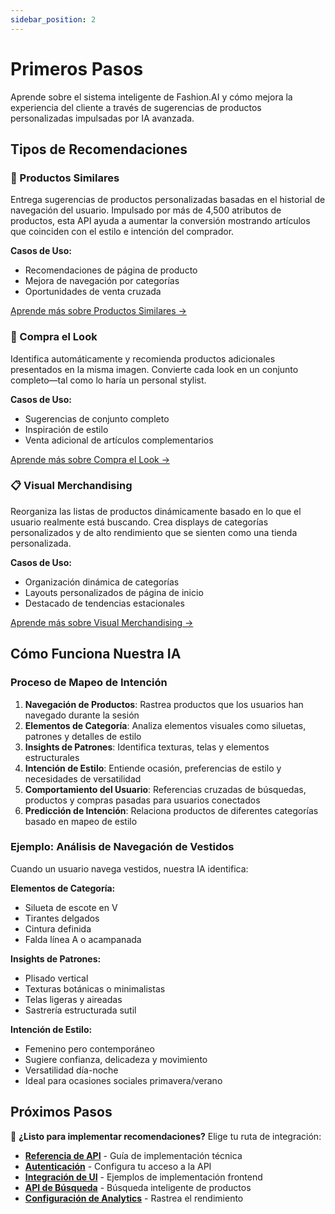 ```yaml
---
sidebar_position: 2
---
```


# Primeros Pasos

Aprende sobre el sistema inteligente de Fashion.AI y cómo mejora la experiencia del cliente a través de sugerencias de productos personalizadas impulsadas por IA avanzada.

## Tipos de Recomendaciones

### 🎯 Productos Similares
Entrega sugerencias de productos personalizadas basadas en el historial de navegación del usuario. Impulsado por más de 4,500 atributos de productos, esta API ayuda a aumentar la conversión mostrando artículos que coinciden con el estilo e intención del comprador.

**Casos de Uso:**
- Recomendaciones de página de producto
- Mejora de navegación por categorías
- Oportunidades de venta cruzada

[Aprende más sobre Productos Similares →](../developer-guide/api-endpoints#category-view-event)

### 👗 Compra el Look
Identifica automáticamente y recomienda productos adicionales presentados en la misma imagen. Convierte cada look en un conjunto completo—tal como lo haría un personal stylist.

**Casos de Uso:**
- Sugerencias de conjunto completo
- Inspiración de estilo
- Venta adicional de artículos complementarios

[Aprende más sobre Compra el Look →](../developer-guide/api-endpoints#shop-the-look-event)

### 📋 Visual Merchandising
Reorganiza las listas de productos dinámicamente basado en lo que el usuario realmente está buscando. Crea displays de categorías personalizados y de alto rendimiento que se sienten como una tienda personalizada.

**Casos de Uso:**
- Organización dinámica de categorías
- Layouts personalizados de página de inicio
- Destacado de tendencias estacionales

[Aprende más sobre Visual Merchandising →](../developer-guide/api-endpoints#category-view-event)

## Cómo Funciona Nuestra IA

### Proceso de Mapeo de Intención

1. **Navegación de Productos**: Rastrea productos que los usuarios han navegado durante la sesión
2. **Elementos de Categoría**: Analiza elementos visuales como siluetas, patrones y detalles de estilo
3. **Insights de Patrones**: Identifica texturas, telas y elementos estructurales
4. **Intención de Estilo**: Entiende ocasión, preferencias de estilo y necesidades de versatilidad
5. **Comportamiento del Usuario**: Referencias cruzadas de búsquedas, productos y compras pasadas para usuarios conectados
6. **Predicción de Intención**: Relaciona productos de diferentes categorías basado en mapeo de estilo

### Ejemplo: Análisis de Navegación de Vestidos

Cuando un usuario navega vestidos, nuestra IA identifica:

**Elementos de Categoría:**
- Silueta de escote en V
- Tirantes delgados
- Cintura definida
- Falda línea A o acampanada

**Insights de Patrones:**
- Plisado vertical
- Texturas botánicas o minimalistas
- Telas ligeras y aireadas
- Sastrería estructurada sutil

**Intención de Estilo:**
- Femenino pero contemporáneo
- Sugiere confianza, delicadeza y movimiento
- Versatilidad día-noche
- Ideal para ocasiones sociales primavera/verano

## Próximos Pasos

🚀 **¿Listo para implementar recomendaciones?** Elige tu ruta de integración:

- **[Referencia de API](../developer-guide/api-endpoints)** - Guía de implementación técnica
- **[Autenticación](../developer-guide/authentication)** - Configura tu acceso a la API
- **[Integración de UI](../developer-guide/ui-integration)** - Ejemplos de implementación frontend
- **[API de Búsqueda](../developer-guide/Search/overview)** - Búsqueda inteligente de productos
- **[Configuración de Analytics](../developer-guide/Analytics/google-analytics)** - Rastrea el rendimiento